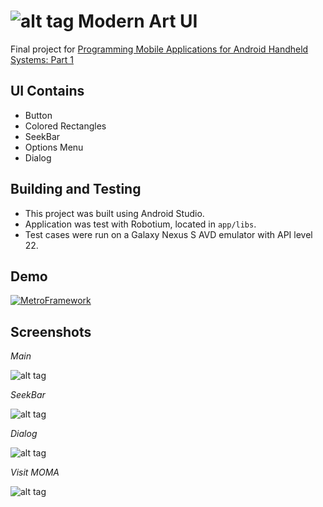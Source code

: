 # ![alt tag](https://raw.githubusercontent.com/lvncnt/ModernArtUI/master/app/src/main/res/mipmap-mdpi/ic_launcher.png) Modern Art UI


Final project for [Programming Mobile Applications for Android Handheld Systems: Part 1](https://class.coursera.org/androidpart1-003)

## UI Contains

* Button
* Colored Rectangles
* SeekBar
* Options Menu
* Dialog
 
## Building and Testing  

* This project was built using Android Studio. 
* Application was test with Robotium, located in `app/libs`. 
* Test cases were run on a Galaxy Nexus S AVD emulator with API level 22.  

## Demo

[![MetroFramework](https://i.ytimg.com/vi/CMJ-uSLnPJ4/1.jpg?time=1430106352867)](https://youtu.be/CMJ-uSLnPJ4)


## Screenshots

*Main*

![alt tag](https://raw.githubusercontent.com/lvncnt/ModernArtUI/master/demo/Demo_Main.png)

*SeekBar*

![alt tag](https://raw.githubusercontent.com/lvncnt/ModernArtUI/master/demo/Demo_SeekBar.png)

*Dialog*

![alt tag](https://raw.githubusercontent.com/lvncnt/ModernArtUI/master/demo/Demo_Dialog.png)

*Visit MOMA*

![alt tag](https://raw.githubusercontent.com/lvncnt/ModernArtUI/master/demo/Demo_VisitMOMA.png)

  
